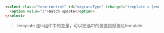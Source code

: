 ```html
<select class="form-control" id="migrateType" (change)="template = $event.target.value">
  <option value="1">batch update</option>
</select>
```

> template 是ts组件中的变量，可以把选中的值直接赋值给template
